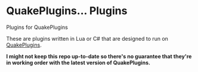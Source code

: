 # QuakePlugins... Plugins
Plugins for QuakePlugins

These are plugins written in Lua or C# that are designed to run on [QuakePlugins](https://github.com/jpiolho/QuakePlugins).

**I might not keep this repo up-to-date so there's no guarantee that they're in working order with the latest version of QuakePlugins.**
